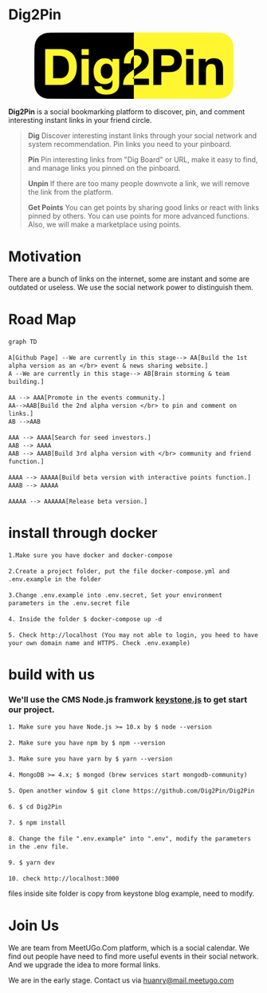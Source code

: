# Dig2Pin
<div align="center">
<img width="400" src="https://raw.githubusercontent.com/Dig2Pin/Dig2Pin/master/public/logo.png">
</div>


**Dig2Pin** is a social bookmarking platform to discover, pin, and comment interesting instant links in your friend circle.

> **Dig**
> Discover interesting instant links through your social network and system recommendation. Pin links you need to your pinboard.
>
> **Pin**
> Pin interesting links from "Dig Board" or URL, make it easy to find, and manage links you pinned on the pinboard. 
>
>**Unpin**
>If there are too many people downvote a link, we will remove the link from the platform.
>
> **Get Points** 
>You can get points by sharing good links or react with links pinned by others. You can use points for more advanced functions. Also, we will make a marketplace using points.

# Motivation
There are a bunch of links on the internet, some are instant and some are outdated or useless. We use the social network power to distinguish them.

# Road Map

```mermaid
graph TD

A[Github Page] --We are currently in this stage--> AA[Build the 1st alpha version as an </br> event & news sharing website.]
A --We are currently in this stage--> AB[Brain storming & team building.]

AA --> AAA[Promote in the events community.]
AA-->AAB[Build the 2nd alpha version </br> to pin and comment on links.]
AB -->AAB

AAA --> AAAA[Search for seed investors.]
AAB --> AAAA
AAB --> AAAB[Build 3rd alpha version with </br> community and friend function.]

AAAA --> AAAAA[Build beta version with interactive points function.]
AAAB --> AAAAA

AAAAA --> AAAAAA[Release beta version.]

```

# install through docker

```
1.Make sure you have docker and docker-compose

2.Create a project folder, put the file docker-compose.yml and .env.example in the folder

3.Change .env.example into .env.secret, Set your environment parameters in the .env.secret file

4. Inside the folder $ docker-compose up -d

5. Check http://localhost (You may not able to login, you heed to have your own domain name and HTTPS. Check .env.example)
```


# build with us

### We'll use the CMS Node.js framwork [keystone.js](https://github.com/keystonejs/keystone) to get start our project. 

```
1. Make sure you have Node.js >= 10.x by $ node --version

2. Make sure you have npm by $ npm --version

3. Make sure you have yarn by $ yarn --version

4. MongoDB >= 4.x; $ mongod (brew services start mongodb-community)

5. Open another window $ git clone https://github.com/Dig2Pin/Dig2Pin

6. $ cd Dig2Pin

7. $ npm install

8. Change the file ".env.example" into ".env", modify the parameters in the .env file.

9. $ yarn dev

10. check http://localhost:3000

```

files inside site folder is copy from keystone blog example, need to modify.

# Join Us
We are team from MeetUGo.Com platform,  which is a social calendar. We find out people have need to find more useful events in their social network. And we upgrade the idea to more formal links.

We are in the early stage. Contact us via huanry@mail.meetugo.com